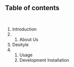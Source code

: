 ## Table of contents

<br />
<ol class="ol-toc">
  <li class="ol-toc-item">Introduction</li>
  <li class="ol-toc-item">
    <ol class="ol-toc-nested">
      <li data-href="#about-us">About Us</li>
    </ol>
  </li>
  <li class="ol-toc-item">Desityle</li>
  <li class="ol-toc-item">
    <ol class="ol-toc-nested">
      <li data-href="#desityle-usage">Usage</li>
      <li data-href="#desityle-di">Development Installation</li>
    </ol>
  </li>
</ol>